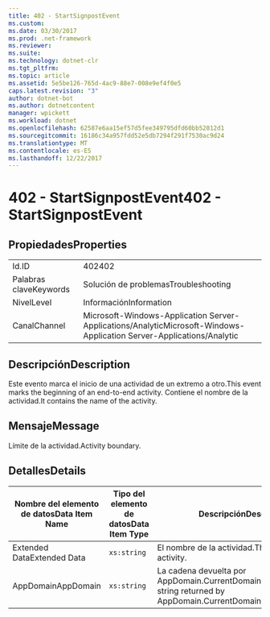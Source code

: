 ```yaml
---
title: 402 - StartSignpostEvent
ms.custom: 
ms.date: 03/30/2017
ms.prod: .net-framework
ms.reviewer: 
ms.suite: 
ms.technology: dotnet-clr
ms.tgt_pltfrm: 
ms.topic: article
ms.assetid: 5e5be126-765d-4ac9-88e7-008e9ef4f0e5
caps.latest.revision: "3"
author: dotnet-bot
ms.author: dotnetcontent
manager: wpickett
ms.workload: dotnet
ms.openlocfilehash: 62587e6aa15ef57d5fee349795dfd60bb52812d1
ms.sourcegitcommit: 16186c34a957fdd52e5db7294f291f7530ac9d24
ms.translationtype: MT
ms.contentlocale: es-ES
ms.lasthandoff: 12/22/2017
---
```

# <a name="402---startsignpostevent"></a><span data-ttu-id="ba7f6-102">402 - StartSignpostEvent</span><span class="sxs-lookup"><span data-stu-id="ba7f6-102">402 - StartSignpostEvent</span></span>
## <a name="properties"></a><span data-ttu-id="ba7f6-103">Propiedades</span><span class="sxs-lookup"><span data-stu-id="ba7f6-103">Properties</span></span>  
  
|||  
|-|-|  
|<span data-ttu-id="ba7f6-104">Id.</span><span class="sxs-lookup"><span data-stu-id="ba7f6-104">ID</span></span>|<span data-ttu-id="ba7f6-105">402</span><span class="sxs-lookup"><span data-stu-id="ba7f6-105">402</span></span>|  
|<span data-ttu-id="ba7f6-106">Palabras clave</span><span class="sxs-lookup"><span data-stu-id="ba7f6-106">Keywords</span></span>|<span data-ttu-id="ba7f6-107">Solución de problemas</span><span class="sxs-lookup"><span data-stu-id="ba7f6-107">Troubleshooting</span></span>|  
|<span data-ttu-id="ba7f6-108">Nivel</span><span class="sxs-lookup"><span data-stu-id="ba7f6-108">Level</span></span>|<span data-ttu-id="ba7f6-109">Información</span><span class="sxs-lookup"><span data-stu-id="ba7f6-109">Information</span></span>|  
|<span data-ttu-id="ba7f6-110">Canal</span><span class="sxs-lookup"><span data-stu-id="ba7f6-110">Channel</span></span>|<span data-ttu-id="ba7f6-111">Microsoft-Windows-Application Server-Applications/Analytic</span><span class="sxs-lookup"><span data-stu-id="ba7f6-111">Microsoft-Windows-Application Server-Applications/Analytic</span></span>|  
  
## <a name="description"></a><span data-ttu-id="ba7f6-112">Descripción</span><span class="sxs-lookup"><span data-stu-id="ba7f6-112">Description</span></span>  
 <span data-ttu-id="ba7f6-113">Este evento marca el inicio de una actividad de un extremo a otro.</span><span class="sxs-lookup"><span data-stu-id="ba7f6-113">This event marks the beginning of an end-to-end activity.</span></span> <span data-ttu-id="ba7f6-114">Contiene el nombre de la actividad.</span><span class="sxs-lookup"><span data-stu-id="ba7f6-114">It contains the name of the activity.</span></span>  
  
## <a name="message"></a><span data-ttu-id="ba7f6-115">Mensaje</span><span class="sxs-lookup"><span data-stu-id="ba7f6-115">Message</span></span>  
 <span data-ttu-id="ba7f6-116">Límite de la actividad.</span><span class="sxs-lookup"><span data-stu-id="ba7f6-116">Activity boundary.</span></span>  
  
## <a name="details"></a><span data-ttu-id="ba7f6-117">Detalles</span><span class="sxs-lookup"><span data-stu-id="ba7f6-117">Details</span></span>  
  
|<span data-ttu-id="ba7f6-118">Nombre del elemento de datos</span><span class="sxs-lookup"><span data-stu-id="ba7f6-118">Data Item Name</span></span>|<span data-ttu-id="ba7f6-119">Tipo del elemento de datos</span><span class="sxs-lookup"><span data-stu-id="ba7f6-119">Data Item Type</span></span>|<span data-ttu-id="ba7f6-120">Descripción</span><span class="sxs-lookup"><span data-stu-id="ba7f6-120">Description</span></span>|  
|--------------------|--------------------|-----------------|  
|<span data-ttu-id="ba7f6-121">Extended Data</span><span class="sxs-lookup"><span data-stu-id="ba7f6-121">Extended Data</span></span>|`xs:string`|<span data-ttu-id="ba7f6-122">El nombre de la actividad.</span><span class="sxs-lookup"><span data-stu-id="ba7f6-122">The name of the activity.</span></span>|  
|<span data-ttu-id="ba7f6-123">AppDomain</span><span class="sxs-lookup"><span data-stu-id="ba7f6-123">AppDomain</span></span>|`xs:string`|<span data-ttu-id="ba7f6-124">La cadena devuelta por AppDomain.CurrentDomain.FriendlyName.</span><span class="sxs-lookup"><span data-stu-id="ba7f6-124">The string returned by AppDomain.CurrentDomain.FriendlyName.</span></span>|

